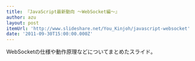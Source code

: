 ```yaml
---
title: 『JavaScript最新動向 〜WebSocket編〜』
author: azu
layout: post
itemUrl: 'http://www.slideshare.net/You_Kinjoh/javascript-websocket'
date: '2011-09-30T15:00:00.000Z'
---
```

WebSocketの仕様や動作原理などについてまとめたスライド。


